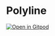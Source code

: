 # Polyline
[![Open in Gitpod](https://gitpod.io/button/open-in-gitpod.svg)](https://gitpod.io/#https://github.com/satheshsat/polyline)
